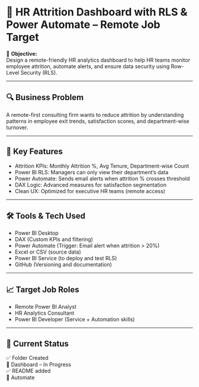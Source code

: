 # 👥 HR Attrition Dashboard with RLS & Power Automate – Remote Job Target

🚀 **Objective:**  
Design a remote-friendly HR analytics dashboard to help HR teams monitor employee attrition, automate alerts, and ensure data security using Row-Level Security (RLS).

---

## 🔍 Business Problem

A remote-first consulting firm wants to reduce attrition by understanding patterns in employee exit trends, satisfaction scores, and department-wise turnover.

---

## 🧠 Key Features

- Attrition KPIs: Monthly Attrition %, Avg Tenure, Department-wise Count
- Power BI RLS: Managers can only view their department’s data
- Power Automate: Sends email alerts when attrition % crosses threshold
- DAX Logic: Advanced measures for satisfaction segmentation
- Clean UX: Optimized for executive HR teams (remote access)

---

## 🛠️ Tools & Tech Used

- Power BI Desktop
- DAX (Custom KPIs and filtering)
- Power Automate (Trigger: Email alert when attrition > 20%)
- Excel or CSV (source data)
- Power BI Service (to deploy and test RLS)
- GitHub (Versioning and documentation)

---

## 📈 Target Job Roles

- Remote Power BI Analyst  
- HR Analytics Consultant  
- Power BI Developer (Service + Automation skills)

---

## 📂 Current Status

✅ Folder Created  
🔄 Dashboard – In Progress  
✅ README added  
📆 Automate

